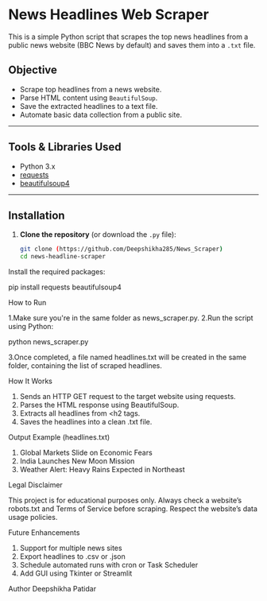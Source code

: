 # News Headlines Web Scraper

This is a simple Python script that scrapes the top news headlines from a public news website (BBC News by default) and saves them into a `.txt` file.

## Objective

- Scrape top headlines from a news website.
- Parse HTML content using `BeautifulSoup`.
- Save the extracted headlines to a text file.
- Automate basic data collection from a public site.

---

## Tools & Libraries Used

- Python 3.x
- [requests](https://pypi.org/project/requests/)
- [beautifulsoup4](https://pypi.org/project/beautifulsoup4/)

---

## Installation

1. **Clone the repository** (or download the `.py` file):
   ```bash
   git clone (https://github.com/Deepshikha285/News_Scraper)
   cd news-headline-scraper

Install the required packages:

pip install requests beautifulsoup4

How to Run

1.Make sure you're in the same folder as news_scraper.py.
2.Run the script using Python:

python news_scraper.py

3.Once completed, a file named headlines.txt will be created in the same folder, containing the list of scraped headlines.

 How It Works
 
1. Sends an HTTP GET request to the target website using requests.
2. Parses the HTML response using BeautifulSoup.
3. Extracts all headlines from <h2 tags.
4. Saves the headlines into a clean .txt file.

Output Example (headlines.txt)

1. Global Markets Slide on Economic Fears
2. India Launches New Moon Mission
3. Weather Alert: Heavy Rains Expected in Northeast

 Legal Disclaimer

 This project is for educational purposes only. Always check a website’s robots.txt and Terms of Service before scraping. Respect the website’s data usage policies.


 Future Enhancements

1. Support for multiple news sites
2. Export headlines to .csv or .json
3. Schedule automated runs with cron or Task Scheduler
4. Add GUI using Tkinter or Streamlit


Author
Deepshikha Patidar
